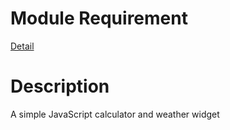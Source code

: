 # Module Requirement

[Detail](https://classes.engineering.wustl.edu/cse330/index.php/Module_5)

# Description

A simple JavaScript calculator and weather widget
